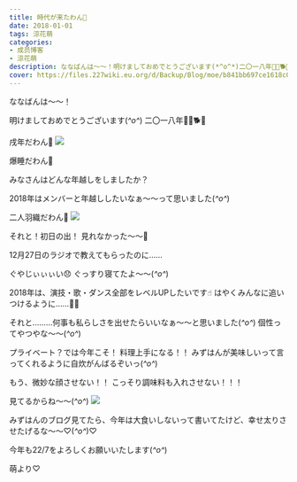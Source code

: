 ```yaml
---
title: 時代が来たわん🐩
date: 2018-01-01
tags: 涼花萌
categories: 
- 成员博客
- 涼花萌
description: ななばんは〜〜！明けましておめでとうございます(*^o^*)二〇一八年🎍🐩🐕🐾戌年だわん🐩爆睡だわん🐩みなさんはどんな年越しをしましたか？2018...
cover: https://files.227wiki.eu.org/d/Backup/Blog/moe/b841bb697ce1618c0329f27c98c20.jpg 
---
```






ななばんは〜〜！



明けましておめでとうございます(*^o^*)
二〇一八年🎍🐩🐕🐾





戌年だわん🐩
![](https://files.227wiki.eu.org/d/Backup/Blog/moe/b841bb697ce1618c0329f27c98c20.jpg)



爆睡だわん🐩






みなさんはどんな年越しをしましたか？



2018年はメンバーと年越ししたいなぁ〜〜って思いました(*^o^*)






二人羽織だわん🐩
![](https://files.227wiki.eu.org/d/Backup/Blog/moe/b841bb697ce1618c0329f27c98c20-01.jpg)










それと！初日の出！
見れなかった〜〜🌅

12月27日のラジオで教えてもらったのに……

ぐやじぃぃぃい😞
ぐっすり寝てたよ〜〜(*^o^*)




2018年は、演技・歌・ダンス全部をレベルUPしたいです☝︎
はやくみんなに追いつけるように……💃🏼



それと………何事も私らしさを出せたらいいなぁ〜〜と思いました(*^o^*)
個性ってやつやな〜〜(*^o^*)




プライベート？では今年こそ！
料理上手になる！！
みずはんが美味しいって言ってくれるように自炊がんばるぞいっ(*^o^*)



もう、微妙な顔させない！！
こっそり調味料も入れさせない！！！



見てるからね〜〜(*^o^*)
![](https://files.227wiki.eu.org/d/Backup/Blog/moe/b841bb697ce1618c0329f27c98c20-02.jpg)






みずはんのブログ見てたら、今年は大食いしないって書いてたけど、幸せ太りさせたげるな〜〜♡(*^o^*)♡






今年も22/7をよろしくお願いいたします(*^o^*)





萌より♡


